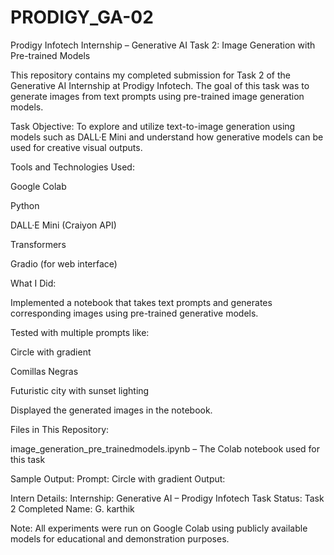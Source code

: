 # PRODIGY_GA-02
Prodigy Infotech Internship – Generative AI
Task 2: Image Generation with Pre-trained Models

This repository contains my completed submission for Task 2 of the Generative AI Internship at Prodigy Infotech. The goal of this task was to generate images from text prompts using pre-trained image generation models.

Task Objective:
To explore and utilize text-to-image generation using models such as DALL·E Mini and understand how generative models can be used for creative visual outputs.

Tools and Technologies Used:

Google Colab

Python

DALL·E Mini (Craiyon API)

Transformers

Gradio (for web interface)


What I Did:

Implemented a notebook that takes text prompts and generates corresponding images using pre-trained generative models.

Tested with multiple prompts like:

Circle with gradient

Comillas Negras

Futuristic city with sunset lighting


Displayed the generated images in the notebook.


Files in This Repository:

image_generation_pre_trainedmodels.ipynb – The Colab notebook used for this task


Sample Output:
Prompt: Circle with gradient
Output: 

Intern Details:
Internship: Generative AI – Prodigy Infotech
Task Status: Task 2 Completed
Name: G. karthik

Note:
All experiments were run on Google Colab using publicly available models for educational and demonstration purposes.
